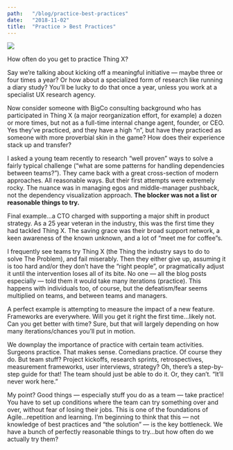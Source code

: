 ```yaml
---
path:	"/blog/practice-best-practices"
date:	"2018-11-02"
title:	"Practice > Best Practices"
---
```


![](/images/1*2QadT_O6NiKCfpC-RB_csA@2x.jpeg)

How often do you get to practice Thing X?

Say we’re talking about kicking off a meaningful initiative — maybe three or four times a year? Or how about a specialized form of research like running a diary study? You’ll be lucky to do that once a year, unless you work at a specialist UX research agency.

Now consider someone with BigCo consulting background who has participated in Thing X (a major reorganization effort, for example) a dozen or more times, but not as a full-time internal change agent, founder, or CEO. Yes they’ve practiced, and they have a high “n”, but have they practiced as someone with more proverbial skin in the game? How does their experience stack up and transfer?

I asked a young team recently to research “well proven” ways to solve a fairly typical challenge (“what are some patterns for handling dependencies between teams?”). They came back with a great cross-section of modern approaches. All reasonable ways. But their first attempts were extremely rocky. The nuance was in managing egos and middle-manager pushback, not the dependency visualization approach. **The blocker was not a list or reasonable things to try.**

Final example…a CTO charged with supporting a major shift in product strategy. As a 25 year veteran in the industry, this was the first time they had tackled Thing X. The saving grace was their broad support network, a keen awareness of the known unknown, and a lot of “meet me for coffee”s.

I frequently see teams try Thing X (the Thing the industry says to do to solve The Problem), and fail miserably. Then they either give up, assuming it is too hard and/or they don’t have the “right people”, or pragmatically adjust it until the intervention loses all of its bite. No one — all the blog posts especially — told them it would take many iterations (practice). This happens with individuals too, of course, but the defeatism/fear seems multiplied on teams, and between teams and managers.

A perfect example is attempting to measure the impact of a new feature. Frameworks are everywhere. Will you get it right the first time…likely not. Can you get better with time? Sure, but that will largely depending on how many iterations/chances you’ll put in motion.

We downplay the importance of practice with certain team activities. Surgeons practice. That makes sense. Comedians practice. Of course they do. But team stuff? Project kickoffs, research sprints, retrospectives, measurement frameworks, user interviews, strategy? Oh, there’s a step-by-step guide for that! The team should just be able to do it. Or, they can’t. “It’ll never work here.”

My point? Good things — especially stuff you do as a team — take practice! You have to set up conditions where the team can try something over and over, without fear of losing their jobs. This is one of the foundations of Agile…repetition and learning. I’m beginning to think that this — not knowledge of best practices and “the solution” — is the key bottleneck. We have a bunch of perfectly reasonable things to try…but how often do we actually try them?


